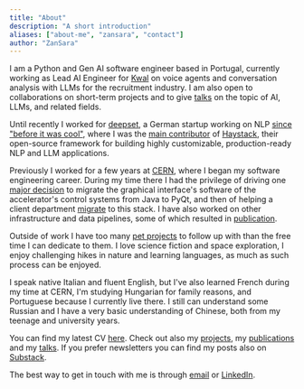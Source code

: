 ```yaml
---
title: "About"
description: "A short introduction"
aliases: ["about-me", "zansara", "contact"]
author: "ZanSara"
---
```


I am a Python and Gen AI software engineer based in Portugal, currently working as Lead AI Engineer for 
[Kwal](https://www.kwal.ai/) on voice agents and conversation analysis with LLMs for the recruitment industry. 
I am also open to collaborations on short-term projects and to give [talks](/talks) on the topic of AI, LLMs, and 
related fields.

Until recently I worked for [deepset](https://www.deepset.ai/), a German startup working on NLP 
[since "before it was cool"](https://www.deepset.ai/about), where I was the 
[main contributor](https://github.com/deepset-ai/haystack/graphs/contributors) of 
[Haystack](https://haystack.deepset.ai/), their open-source framework for building highly customizable, 
production-ready NLP and LLM applications.

Previously I worked for a few years at [CERN](https://home.cern/), where I began my software engineering career. 
During my time there I had the privilege of driving one [major decision](/publications/tucpr03/) to migrate the graphical
interface's software of the accelerator's control systems from Java to PyQt, and then of helping a client department 
[migrate](/publications/thpv014/) to this stack. I have also worked on other infrastructure and data pipelines, some of 
which resulted in [publication](/publications/thpv042/).

Outside of work I have too many [pet projects](/projects) to follow up with than the free time I can dedicate to them.
I love science fiction and space exploration, I enjoy challenging hikes in nature and learning languages, as much as 
such process can be enjoyed.

I speak native Italian and fluent English, but I've also learned French during my time at CERN, I'm studying Hungarian 
for family reasons, and Portuguese because I currently live there. I still can understand some Russian and I have a 
very basic understanding of Chinese, both from my teenage and university years.

You can find my latest CV [here](/me/sara_zanzottera_cv.pdf). Check out also my [projects](/projects), 
my [publications](/publications) and my [talks](/talks). If you prefer newsletters you can find my posts also on 
[Substack](https://zansara.substack.com/).

The best way to get in touch with me is through [email](mailto:blog@zansara.dev) or 
[LinkedIn](https://www.linkedin.com/in/sarazanzottera).
